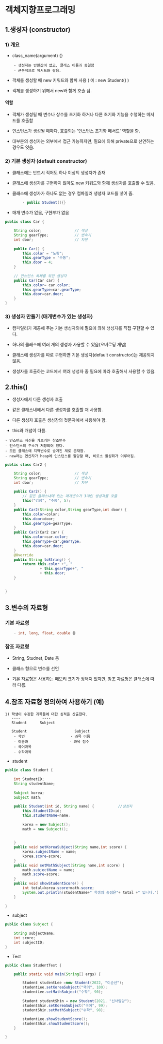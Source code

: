 객체지향프로그래밍
===================

## 1.생성자 (constructor)

### 1) 개요
- class_name(argument) {}

```
    - 생성자는 반환값이 없고, 클래스 이름과 동일함
    - 근본적으로 메서드와 같음.
```

- 객체를 생성할 때 new 키워드와 함께 사용 ( 예 : new Student() )

- 객체를 생성하기 위해서 new와 함께 호출 됨.

#### 역할 
- 객체가 생성될 때 변수나 상수를 초기화 하거나 다른 초기화 기능을 수행하는 메서드를 호출함

- 인스턴스가 생성될 때마다, 호출되는 '인스턴스 초기화 메서드' 역할을 함.
        
- 대부분의 생성자는 외부에서 접근 가능하지만, 필요에 의해 private으로 선언하는 경우도 잇음.

### 2) 기본 생성자 (default constructor)

- 클래스에는 반드시 적어도 하나 이상의 생성자가 존재

- 클래스에 생성자를 구현하지 않아도 new 키워드와 함께 생성자를 호출할 수 있음.
- 클래스에 생성자가 하나도 없는 경우 컴파일러 생성자 코드를 넣어 줌.

```java
        - public Student(){} 
```

- 매개 변수가 없음, 구현부가 없음

```java
public class Car {

	String color;				// 색상
	String gearType;			// 변속기
	int door;					// 차문
	
	public Car() {
		this.color = "노랑";
		this.gearType = "수동";
		this.door = 4;
	}
	
	// 인스턴스 복제를 위한 생성자
	public Car(Car car) {
		this.color= car.color;
		this.gearType=car.gearType;
		this.door=car.door;
	}
}   
```
### 3) 생성자 만들기    (매개변수가 있는 생성자)

- 컴파일러가 제공해 주는 기본 생성자외에 필요에 의해 생성자를 직접 구현할 수 있다.

- 하나의 클래스에 여러 개의 생성자 사용할 수 있음(오버로딩 개념)
- 클래스에 생성자를 따로 구현하면 기본 생성자(default constructor)는 제공되지 않음.
- 생성자를 호출하는 코드에서 여러 생성자 중 필요에 따라 호출해서 사용할 수 있음.

## 2.this()

* 생성자에서 다른 생성자 호출

* 같은 클래스내에서 다른 생성자를 호출할 때 사용함.
* 다른 생성자 호출은 생성장의 첫문자에서 사용해야 함.
* this와 개념이 다름.

```
- 인스턴스 자신을 가르키는 참조변수
- 인스턴스의 주소가 저장되어 있다.
- 모든 클래스에 지역변수로 숨겨진 채로 존재함.
- new라는 연산자가 heap에 인스턴스를 할당할 때, 비로소 활성화가 이루어짐.
```

```java
public class Car2 {

	String color;				// 색상
	String gearType;			// 변속기
	int door;					// 차문
	
	public Car2() {
		// 같은 클래스내에 있는 매개변수가 3개인 생성자를 호출
		this("검정", "수동", 5);
	}
	public Car2(String color,String gearType,int door) {
		this.color=color;
		this.door=door;
		this.gearType=gearType;
	}
	public Car2(Car2 car) {
		this.color=car.color;
		this.gearType=car.gearType;
		this.door=car.door;
	}
	@Override
	public String toString() {
		return this.color +", "
				+ this.gearType+", "
				+ this.door;
	}
	
	
}
```

## 3.변수의 자료형

### 기본 자료형

```java
    - int, long, float, double 등
```

###  참조 자료형

- String, Studnet, Date 등

- 클래스 형으로 변수를 선언
- 기본 자료형은 사용하는 메모리 크기가 정해져 있지만, 참조 자료형은 클래스에 따라 다름.

## 4.참조 자료형 정의하여 사용하기 (예)

```
1) 학생이 수강한 과목들에 대한 성적을 산출한다.
   ----          ----
   Student      Subject
```

```
   Student                      Subject
    - 학번                     - 과목 이름
    - 이름과                   - 과목 점수
    - 국어과목
    - 수학과목
```

* student

```java
public class Student {
	
	int StudnetID;
	String studentName;
	
	Subject korea;
	Subject math;
	
	public Student(int id, String name) {			//생성자
		this.StudnetID=id;
		this.studentName=name;
		
		korea = new Subject();
		math = new Subject();
	
		
	}
	public void setKoreaSubject(String name,int score) {
		korea.subjectName = name;
		korea.score=score;
	}
	public void setMathSubject(String name,int score) {
		math.subjectName = name;
		math.score=score;
	}
	public void showStudentScore() {
		int total=korea.score+math.score;
		System.out.println(studentName+" 학생의 총점은"+ total +" 입니다.");
	}
	
}
```

* subject

```java
public class Subject {
	
	String subjectName;
	int score;
	int subjectID;
}
```

* Test

```java
public class StudentTest {

	public static void main(String[] args) {

		Student studentLee =new Student(2022, "이순신");
		studentLee.setKoreaSubject("국어", 100);
		studentLee.setMathSubject("수학", 90);
		
		Student studentShin = new Student(2021, "신사임당");
		studentShin.setKoreaSubject("국어", 99);
		studentShin.setMathSubject("수학", 98);
		
		studentLee.showStudentScore();
		studentShin.showStudentScore();
	}

}
```